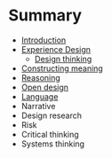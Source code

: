 # Summary

* [Introduction](README.md)
* [Experience Design](topics/experience_design.md)
   * [Design thinking](topics/design_thinking.md)
* [Constructing meaning](topics/constructing_meaning.md)
* [Reasoning](topics/reasoning.md)
* [Open design](topics/open_design.md)
* [Language](topics/language.md)
* Narrative
* Design research
* Risk
* Critical thinking
* Systems thinking

